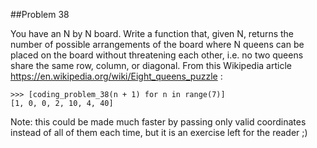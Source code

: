 ##Problem 38

You have an N by N board. Write a function that, given N, returns the number of possible arrangements of the board
where N queens can be placed on the board without threatening each other, i.e. no two queens share the same row,
column, or diagonal. From this Wikipedia article https://en.wikipedia.org/wiki/Eight_queens_puzzle :

    >>> [coding_problem_38(n + 1) for n in range(7)]
    [1, 0, 0, 2, 10, 4, 40]

Note: this could be made much faster by passing only valid coordinates instead of all of them each time, but
it is an exercise left for the reader ;)